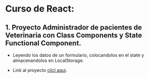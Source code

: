 # Curso de React:

## 1. Proyecto Administrador de pacientes de Veterinaria con Class Components y State Functional Component.

- Leyendo los datos de un formulario, colocandolos en el state y almacenandolos en LocalStorage.

- Link al proyecto [clicl aqui](https://determined-turing-259985.netlify.app).
